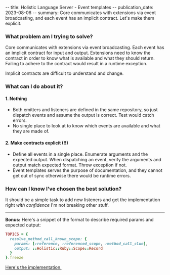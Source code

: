 -- title: Holistic Language Server - Event templates
-- publication_date: 2023-08-06
-- summary: Core communicates with extensions via event broadcasting, and each event has an implicit contract. Let's make them explicit.

### What problem am I trying to solve?

Core communicates with extensions via event broadcasting. Each event has an implicit contract for input and output.
Extensions need to know the contract in order to know what is available and what they should return.
Failing to adhere to the contract would result in a runtime exception.

Implicit contracts are difficult to understand and change.

### What can I do about it?

#### 1. Nothing

* Both emitters and listeners are defined in the same repository, so just dispatch events and assume the output is correct. Test would catch errors.
* No single place to look at to know which events are available and what they are made of.

#### 2. Make contracts explicit (!!)

* Define all events in a single place. Enumerate arguments and the expected output. When dispatching an event, verify the arguments and output match expected format. Throw exception if not.
* Event templates serves the purpose of documentation, and they cannot get out of sync otherwise there would be runtime errors.

### How can I know I've chosen the best solution?

It should be a simple task to add new listeners and get the implementation right *with confidence* I'm not breaking other stuff.

_________________________

**Bonus:** Here's a snippet of the format to describe required params and expected output:

```ruby
TOPICS = {
  resolve_method_call_known_scope: {
    params: [:reference, :referenced_scope, :method_call_clue],
    output: ::Holistic::Ruby::Scope::Record
  }
}.freeze
```

[Here's the implementation.](https://github.com/luizpvas/holistic-ruby/blob/main/lib/holistic/extensions/events.rb#L4)